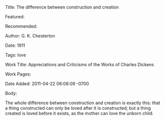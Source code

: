 Title: The difference between construction and creation

Featured: 

Recommended: 

Author: G. K. Chesterton

Date: 1911

Tags: love

Work Title: Appreciations and Criticisms of the Works of Charles Dickens

Work Pages:  

Date Added: 2011-04-22 06:08:09 -0700

Body:

The whole difference between construction and creation is exactly this: that a thing constructed can only be loved after it is constructed; but a thing created is loved before it exists, as the mother can love the unborn child. 


